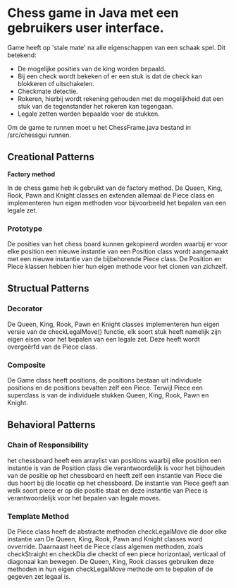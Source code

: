 # Chess game in Java met een gebruikers user interface.
Game heeft op 'stale mate' na alle eigenschappen van een schaak spel. 
Dit betekend:
- De mogelijke posities van de king worden bepaald.
- Bij een check wordt bekeken of er een stuk is dat de check kan blokkeren of uitschakelen.
- Checkmate detectie.
- Rokeren, hierbij wordt rekening gehouden met de mogelijkheid dat een stuk van de tegenstander het rokeren kan tegengaan.
- Legale zetten worden bepaalde voor de stukken.


Om de game te runnen moet u het ChessFrame.java bestand in /src/chessgui runnen.

## Creational Patterns

**Factory method**

In de chess game heb ik gebruikt van de factory method. De Queen, King, Rook, Pawn and Knight classes en
extenden allemaal de Piece class en implementeren hun eigen methoden voor bijvoorbeeld het bepalen van een legale zet.

### Prototype

De posities van het chess board kunnen gekopieerd worden waarbij er voor elke position een nieuwe instantie van een Position class wordt aangemaakt
met een nieuwe instantie van de bijbehorende Piece class. De Position en Piece klassen hebben hier hun eigen methode voor het clonen van zichzelf.

## Structual Patterns

### Decorator

De Queen, King, Rook, Pawn en Knight classes implementeren hun eigen versie van de checkLegalMove() functie, elk soort stuk heeft namelijk zijn eigen eisen voor het bepalen van een legale zet.
Deze heeft wordt overgeërfd van de Piece class.

### Composite

De Game class heeft positions, de positions bestaan uit individuele positions en de positions bevatten zelf een Piece. Terwijl Piece een superclass is van de individuele stukken 
Queen, King, Rook, Pawn en Knight.


## Behavioral Patterns

### Chain of Responsibility

het chessboard heeft een arraylist van positions waarbij elke position een instantie is van de Position class die verantwoordelijk is voor het bijhouden van de positie op het chessboard
en heeft zelf een instantie van Piece die dus hoort bij die locatie op het chessboard. De instantie van Piece geeft aan welk soort piece er op die positie staat en deze instantie van Piece is verantwoordelijk voor 
het bepalen van legale moves.

### Template Method

De Piece class heeft de abstracte methoden checkLegalMove die door elke instantie van De Queen, King, Rook, Pawn and Knight classes word ovverride. Daarnaast heet de Piece class algemen methoden, zoals checkStraight en checkDia die checkt of een piece horizontaal, verticaal of diagonaal kan bewegen. De Queen, King, Rook classes gebruiken deze methoden in hun eigen checkLegalMove methode om te bepalen of de gegeven zet legaal is. 



